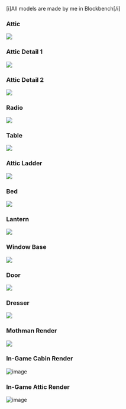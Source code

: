 [i]All models are made by me in Blockbench[/i]
### Attic
![](imagereference/rX0mdm1.png)
### Attic Detail 1
![](imagereference/AYm199L.png)
### Attic Detail 2
![](imagereference/WTITUOj.png)
### Radio
![](imagereference/J9CRyME.png)
### Table
![](imagereference/mdboO0H.png)
### Attic Ladder
![](imagereference/C2vayxQ.png)
### Bed
![](imagereference/NwUZGyc.png)
### Lantern
![](imagereference/TleywbD.png)
### Window Base
![](imagereference/pugGrpK.png)
### Door
![](imagereference/bioTZB1.png)
### Dresser
![](imagereference/hC4Dz1s.png)
### Mothman Render
![](imagereference/w4ozYmf.png)
### In-Game Cabin Render
![image](https://github.com/xtrat3rrestrial/OffThoseOldCountryRoads/assets/114513386/18a884d9-9175-438a-b439-2a1cac401b36)
### In-Game Attic Render
![image](https://github.com/xtrat3rrestrial/OffThoseOldCountryRoads/assets/114513386/abbe1202-3af2-4ce3-9ec3-71f5c572fc79)
